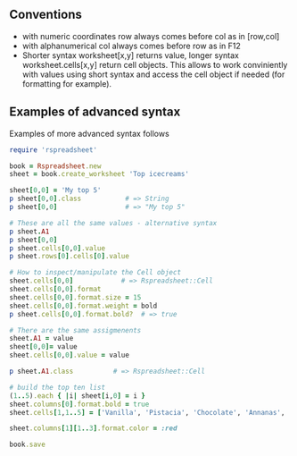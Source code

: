 ## Conventions
  * with numeric coordinates row always comes before col as in  [row,col]
  * with alphanumerical col always comes before row as in F12
  * Shorter syntax worksheet[x,y] returns value, longer syntax worksheet.cells[x,y] return cell objects. This allows to work conviniently with values using short syntax and access the cell object if needed (for formatting for example).

## Examples of advanced syntax

Examples of more advanced syntax follows

```ruby
require 'rspreadsheet'

book = Rspreadsheet.new
sheet = book.create_worksheet 'Top icecreams'

sheet[0,0] = 'My top 5'
p sheet[0,0].class           # => String
p sheet[0,0]                 # => "My top 5"

# These are all the same values - alternative syntax
p sheet.A1
p sheet[0,0]
p sheet.cells[0,0].value
p sheet.rows[0].cells[0].value   

# How to inspect/manipulate the Cell object
sheet.cells[0,0]            # => Rspreadsheet::Cell
sheet.cells[0,0].format
sheet.cells[0,0].format.size = 15
sheet.cells[0,0].format.weight = bold
p sheet.cells[0,0].format.bold?  # => true

# There are the same assigmenents
sheet.A1 = value
sheet[0,0]= value
sheet.cells[0,0].value = value

p sheet.A1.class          # => Rspreadsheet::Cell

# build the top ten list
(1..5).each { |i| sheet[i,0] = i }
sheet.columns[0].format.bold = true
sheet.cells[1,1..5] = ['Vanilla', 'Pistacia', 'Chocolate', 'Annanas', 'Strawbery']

sheet.columns[1][1..3].format.color = :red

book.save

```
